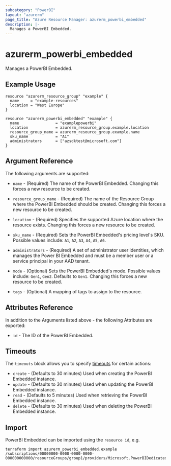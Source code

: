 ```yaml
---
subcategory: "PowerBI"
layout: "azurerm"
page_title: "Azure Resource Manager: azurerm_powerbi_embedded"
description: |-
  Manages a PowerBI Embedded.
---
```


# azurerm_powerbi_embedded

Manages a PowerBI Embedded.

## Example Usage

```hcl
resource "azurerm_resource_group" "example" {
  name     = "example-resources"
  location = "West Europe"
}

resource "azurerm_powerbi_embedded" "example" {
  name                = "examplepowerbi"
  location            = azurerm_resource_group.example.location
  resource_group_name = azurerm_resource_group.example.name
  sku_name            = "A1"
  administrators      = ["azsdktest@microsoft.com"]
}
```

## Argument Reference

The following arguments are supported:

* `name` - (Required) The name of the PowerBI Embedded. Changing this forces a new resource to be created.

* `resource_group_name` - (Required) The name of the Resource Group where the PowerBI Embedded should be created. Changing this forces a new resource to be created.

* `location` - (Required) Specifies the supported Azure location where the resource exists. Changing this forces a new resource to be created.

* `sku_name` - (Required) Sets the PowerBI Embedded's pricing level's SKU. Possible values include: `A1`, `A2`, `A3`, `A4`, `A5`, `A6`.

* `administrators` - (Required) A set of administrator user identities, which manages the Power BI Embedded and must be a member user or a service principal in your AAD tenant.

* `mode` - (Optional) Sets the PowerBI Embedded's mode. Possible values include: `Gen1`, `Gen2`. Defaults to `Gen1`. Changing this forces a new resource to be created.

* `tags` - (Optional) A mapping of tags to assign to the resource.

## Attributes Reference

In addition to the Arguments listed above - the following Attributes are exported:

* `id` - The ID of the PowerBI Embedded.

## Timeouts

The `timeouts` block allows you to specify [timeouts](https://www.terraform.io/language/resources/syntax#operation-timeouts) for certain actions:

* `create` - (Defaults to 30 minutes) Used when creating the PowerBI Embedded instance.
* `update` - (Defaults to 30 minutes) Used when updating the PowerBI Embedded instance.
* `read` - (Defaults to 5 minutes) Used when retrieving the PowerBI Embedded instance.
* `delete` - (Defaults to 30 minutes) Used when deleting the PowerBI Embedded instance.

## Import

PowerBI Embedded can be imported using the `resource id`, e.g.

```shell
terraform import azurerm_powerbi_embedded.example /subscriptions/00000000-0000-0000-0000-000000000000/resourceGroups/group1/providers/Microsoft.PowerBIDedicated/capacities/capacity1
```
